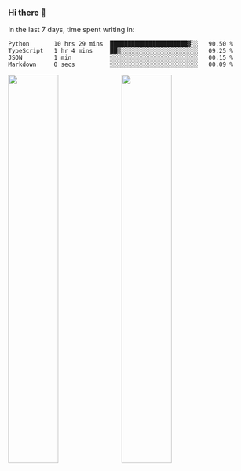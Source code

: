 ### Hi there 👋

In the last 7 days, time spent writing in:

<!--START_SECTION:waka-->

```text
Python       10 hrs 29 mins  ██████████████████████▓░░   90.50 %
TypeScript   1 hr 4 mins     ██▒░░░░░░░░░░░░░░░░░░░░░░   09.25 %
JSON         1 min           ░░░░░░░░░░░░░░░░░░░░░░░░░   00.15 %
Markdown     0 secs          ░░░░░░░░░░░░░░░░░░░░░░░░░   00.09 %
```

<!--END_SECTION:waka-->

<img src="https://wakatime.com/share/@jimtje/5d0c92de-08f8-4a72-8f2f-6a9693d1e318.svg" width=45% height=45%> <img src="https://wakatime.com/share/@jimtje/501498ae-bda5-4da7-a89d-b40bcdd5556d.svg" width=45% height=45%>
